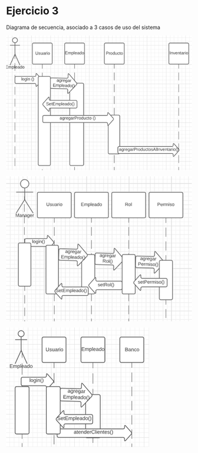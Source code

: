 # Ejercicio 3

Diagrama de secuencia, asociado a 3 casos de uso del sistema

![!](media/Agregar_Producto.png)

![!](media/Agregar_Rol.png)

![!](media/Atender_Cliente.png)